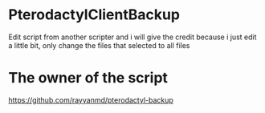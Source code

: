 # PterodactylClientBackup
Edit script from another scripter and i will give the credit because i just edit a little bit, only change the files that selected to all files

# The owner of the script
https://github.com/rayyanmd/pterodactyl-backup
